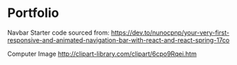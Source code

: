 # Portfolio

Navbar Starter code sourced from: https://dev.to/nunocpnp/your-very-first-responsive-and-animated-navigation-bar-with-react-and-react-spring-17co

Computer Image http://clipart-library.com/clipart/6cpo9Rqei.htm